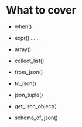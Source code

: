 # What to cover

- when()
- expr()
.....


- array()
- collect_list()

- from_json()
- to_json()
- json_tuple()
- get_json_object()
- schema_of_json()